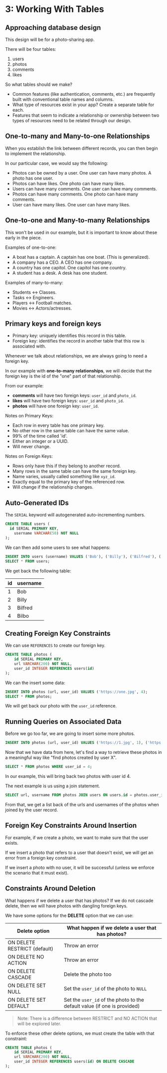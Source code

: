 # 3: Working With Tables

## Approaching database design

This design will be for a photo-sharing app.

There will be four tables:

1. users
2. photos
3. comments
4. likes

So what tables should we make?

- Common features (like authentication, comments, etc.) are frequently built with conventional table names and columns.
- What type of resources exist in your app? Create a separate table for each.
- Features that seem to indicate a relationship or ownership between two types of resources need to be related through our design.

## One-to-many and Many-to-one Relationships

When you establish the link between different records, you can then begin to implement the relationship.

In our particular case, we would say the following:

- Photos can be owned by a user. One user can have many photos. A photo has one user.
- Photos can have likes. One photo can have many likes.
- Users can have many comments. One user can have many comments.
- Photos can have many comments. One photo can have many comments.
- User can have many likes. One user can have many likes.

## One-to-one and Many-to-many Relationships

This won't be used in our example, but it is important to know about these early in the piece.

Examples of one-to-one:

- A boat has a captain. A captain has one boat. (This is generalized).
- A company has a CEO. A CEO has one company.
- A country has one capitol. One capitol has one country.
- A student has a desk. A desk has one student.

Examples of many-to-many:

- Students <-> Classes.
- Tasks <-> Engineers.
- Players <-> Football matches.
- Movies <-> Actors/actresses.

## Primary keys and foreign keys

- Primary key: uniquely identifies this record in this table.
- Foreign key: identifies the record in another table that this row is associated with.

Whenever we talk about relationships, we are always going to need a foreign key.

In our example with **one-to-many relationships**, we will decide that the foreign key is the id of the "one" part of that relationship.

From our example:

- **comments** will have two foreign keys: `user_id` and `photo_id`.
- **likes** will have two foreign keys: `user_id` and `photo_id`.
- **photos** will have one foreign key: `user_id`.

Notes on Primary Keys:

- Each row in every table has one primary key.
- No other row in the same table can have the same value.
- 99% of the time called 'id'.
- Either an integer or a UUID.
- Will never change.

Notes on Foreign Keys:

- Rows only have this if they belong to another record.
- Many rows in the same table can have the same foreign key.
- Name varies, usually called something like `xyz_id`.
- Exactly equal to the primary key of the referenced row.
- Will change if the relationship changes.

## Auto-Generated IDs

The `SERIAL` keyword will autogenerated auto-incrementing numbers.

```sql
CREATE TABLE users (
  id SERIAL PRIMARY KEY,
	username VARCHAR(50) NOT NULL
);
```

We can then add some users to see what happens:

```sql
INSERT INTO users (username) VALUES ('Bob'), ('Billy'), ('Bilfred'), ('Bilbo');
SELECT * FROM users;
```

We get back the following table:

| id  | username |
| --- | -------- |
| 1   | Bob      |
| 2   | Billy    |
| 3   | Bilfred  |
| 4   | Bilbo    |

## Creating Foreign Key Constraints

We can use `REFERENCES` to create our foreign key.

```sql
CREATE TABLE photos (
	id SERIAL PRIMARY KEY,
	url VARCHAR(200) NOT NULL,
	user_id INTEGER REFERENCES users(id)
);
```

We can the insert some data:

```sql
INSERT INTO photos (url, user_id) VALUES ('https://one.jpg', 4);
SELECT * FROM photos;
```

We will get back our photo with the `user_id` reference.

## Running Queries on Associated Data

Before we go too far, we are going to insert some more photos.

```sql
INSERT INTO photos (url, user_id) VALUES ('https://1.jpg', 1), ('https://2.jpg', 1), ('https://3.jpg', 1), ('https://4.jpg', 2), ('https://5.jpg', 3), ('https://6.jpg', 4);
```

Now that we have data from here, let's find a way to retrieve these photos in a meaningful way like "find photos created by user X".

```sql
SELECT * FROM photos WHERE user_id = 4;
```

In our example, this will bring back two photos with user id 4.

The next example is us using a join statement.

```sql
SELECT url, username FROM photos JOIN users ON users.id = photos.user_id;
```

From that, we get a list back of the urls and usernames of the photos when joined by the user record.

## Foreign Key Constraints Around Insertion

For example, if we create a photo, we want to make sure that the user exists.

If we insert a photo that refers to a user that doesn't exist, we will get an error from a foreign key constraint.

If we insert a photo with no user, it will be successful (unless we enforce the scenario that it must exist).

## Constraints Around Deletion

What happens if we delete a user that has photos? If we do not cascade delete, then we will have photos with dangling foreign keys.

We have some options for the **DELETE** option that we can use:

| Delete option                | What happen if we delete a user that has photos?                         |
| ---------------------------- | ------------------------------------------------------------------------ |
| ON DELETE RESTRICT (default) | Throw an error                                                           |
| ON DELETE NO ACTION          | Throw an error                                                           |
| ON DELETE CASCADE            | Delete the photo too                                                     |
| ON DELETE SET NULL           | Set the `user_id` of the photo to `NULL`                                 |
| ON DELETE SET DEFAULT        | Set the `user_id` of the photo to the default value (if one is provided) |

> Note: There is a difference between RESTRICT and NO ACTION that will be explored later.

To enforce these other delete options, we must create the table with that constraint:

```sql
CREATE TABLE photos (
	id SERIAL PRIMARY KEY,
	url VARCHAR(200) NOT NULL,
	user_id INTEGER REFERENCES users(id) ON DELETE CASCADE
);
```
